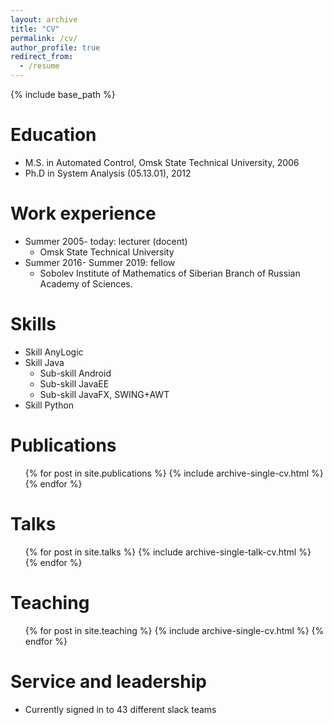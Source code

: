 ```yaml
---
layout: archive
title: "CV"
permalink: /cv/
author_profile: true
redirect_from:
  - /resume
---
```


{% include base_path %}

Education
======
* M.S. in Automated Control, Omsk State Technical University, 2006
* Ph.D in System Analysis (05.13.01), 2012 

Work experience
======
* Summer 2005- today: lecturer (docent)
  * Omsk State Technical University
* Summer 2016- Summer 2019: fellow
  * Sobolev Institute of Mathematics of Siberian Branch of Russian Academy of Sciences. 
  
Skills
======
* Skill AnyLogic
* Skill Java
  * Sub-skill Android
  * Sub-skill JavaEE
  * Sub-skill JavaFX, SWING+AWT
* Skill Python

Publications
======
  <ul>{% for post in site.publications %}
    {% include archive-single-cv.html %}
  {% endfor %}</ul>
  
Talks
======
  <ul>{% for post in site.talks %}
    {% include archive-single-talk-cv.html %}
  {% endfor %}</ul>
  
Teaching
======
  <ul>{% for post in site.teaching %}
    {% include archive-single-cv.html %}
  {% endfor %}</ul>
  
Service and leadership
======
* Currently signed in to 43 different slack teams

